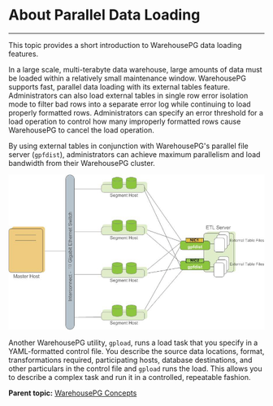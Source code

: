 # About Parallel Data Loading
---

This topic provides a short introduction to WarehousePG data loading features.

In a large scale, multi-terabyte data warehouse, large amounts of data must be loaded within a relatively small maintenance window. WarehousePG supports fast, parallel data loading with its external tables feature. Administrators can also load external tables in single row error isolation mode to filter bad rows into a separate error log while continuing to load properly formatted rows. Administrators can specify an error threshold for a load operation to control how many improperly formatted rows cause WarehousePG to cancel the load operation.

By using external tables in conjunction with WarehousePG's parallel file server \(`gpfdist`\), administrators can achieve maximum parallelism and load bandwidth from their WarehousePG cluster.

![External Tables Using WarehousePG Parallel File Server (gpfdist)](../graphics/ext_tables.jpg "External Tables Using WarehousePG Parallel File Server (gpfdist)")

Another WarehousePG utility, `gpload`, runs a load task that you specify in a YAML-formatted control file. You describe the source data locations, format, transformations required, participating hosts, database destinations, and other particulars in the control file and `gpload` runs the load. This allows you to describe a complex task and run it in a controlled, repeatable fashion.

**Parent topic:** [WarehousePG Concepts](../intro/concepts.html)

